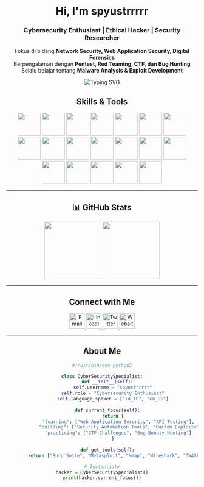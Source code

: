 <div align="center">

#  Hi, I'm spyustrrrrr 

###  Cybersecurity Enthusiast | Ethical Hacker | Security Researcher
Fokus di bidang **Network Security, Web Application Security, Digital Forensics**  
Berpengalaman dengan **Pentest, Red Teaming, CTF, dan Bug Hunting**  
Selalu belajar tentang **Malware Analysis & Exploit Development**  

<img src="https://readme-typing-svg.demolab.com?font=Fira+Code&weight=600&size=22&duration=3000&pause=1000&color=00FF00&center=true&vCenter=true&multiline=false&width=600&lines=Penetration+Tester+%7C+Bug+Hunter;Web+Security+%7C+Network+Security;Always+Learning+%7C+Always+Hacking" alt="Typing SVG" />

##  Skills & Tools  

<p align="center">
  <!-- Cybersecurity -->
  <img src="https://cdn.jsdelivr.net/gh/devicons/devicon/icons/linux/linux-original.svg" width="60" height="60"/>
  <img src="https://cdn.jsdelivr.net/gh/devicons/devicon/icons/bash/bash-original.svg" width="60" height="60"/>
  <img src="https://cdn.jsdelivr.net/gh/devicons/devicon/icons/python/python-original.svg" width="60" height="60"/>
  <img src="https://cdn.simpleicons.org/metasploit/1572B6" width="60" height="60"/>
  <img src="https://cdn.simpleicons.org/wireshark/1679A7" width="60" height="60"/>
  <img src="https://cdn.simpleicons.org/owasp/000000" width="60" height="60"/>
  <img src="https://cdn.simpleicons.org/kalilinux/268BEE" width="60" height="60"/>

  <!-- Dev & Infra -->
  <img src="https://cdn.jsdelivr.net/gh/devicons/devicon/icons/docker/docker-original.svg" width="60" height="60"/>
  <img src="https://cdn.jsdelivr.net/gh/devicons/devicon/icons/git/git-original.svg" width="60" height="60"/>
  <img src="https://cdn.jsdelivr.net/gh/devicons/devicon/icons/github/github-original.svg" width="60" height="60"/>
  <img src="https://cdn.jsdelivr.net/gh/devicons/devicon/icons/vscode/vscode-original.svg" width="60" height="60"/>
  <img src="https://cdn.jsdelivr.net/gh/devicons/devicon/icons/nodejs/nodejs-original.svg" width="60" height="60"/>
  <img src="https://cdn.jsdelivr.net/gh/devicons/devicon/icons/react/react-original.svg" width="60" height="60"/>
  <img src="https://cdn.jsdelivr.net/gh/devicons/devicon/icons/javascript/javascript-original.svg" width="60" height="60"/>
  <img src="https://cdn.jsdelivr.net/gh/devicons/devicon/icons/html5/html5-original.svg" width="60" height="60"/>
  <img src="https://cdn.jsdelivr.net/gh/devicons/devicon/icons/css3/css3-original.svg" width="60" height="60"/>

  <!-- Database -->
  <img src="https://cdn.jsdelivr.net/gh/devicons/devicon/icons/mysql/mysql-original.svg" width="60" height="60"/>
  <img src="https://cdn.jsdelivr.net/gh/devicons/devicon/icons/postgresql/postgresql-original.svg" width="60" height="60"/>
  <img src="https://cdn.jsdelivr.net/gh/devicons/devicon/icons/mongodb/mongodb-original.svg" width="60" height="60"/>
</p>

---

## 📊 GitHub Stats
<p align="center">
  <img src="https://github-readme-stats.vercel.app/api?username=spyustrrrrr&show_icons=true&theme=radical&count_private=true" height="150" />
  <img src="https://github-readme-stats.vercel.app/api/top-langs/?username=spyustrrrrr&layout=compact&theme=radical" height="150"/>
</p>

---

##  Connect with Me
<p align="center">
  <a href="mailto:your.email@example.com" target="_blank">
    <img src="https://cdn.jsdelivr.net/npm/simple-icons@v9/icons/gmail.svg" alt="Email" width="40" height="40"/>
  </a>
  <a href="https://linkedin.com/in/USERNAME" target="_blank">
    <img src="https://cdn.jsdelivr.net/npm/simple-icons@v9/icons/linkedin.svg" alt="LinkedIn" width="40" height="40"/>
  </a>
  <a href="https://twitter.com/USERNAME" target="_blank">
    <img src="https://cdn.jsdelivr.net/npm/simple-icons@v9/icons/twitter.svg" alt="Twitter" width="40" height="40"/>
  </a>
  <a href="https://yourdomain.com" target="_blank">
    <img src="https://cdn.jsdelivr.net/npm/simple-icons@v9/icons/googlechrome.svg" alt="Website" width="40" height="40"/>
  </a>
</p>

---

##  About Me
```python
#!/usr/bin/env python3

class CyberSecuritySpecialist:
    def __init__(self):
        self.username = "spyustrrrrr"
        self.role = "Cybersecurity Enthusiast"
        self.language_spoken = ["id_ID", "en_US"]
        
    def current_focus(self):
        return {
            "learning": ["Web Application Security", "API Testing"],
            "building": ["Security Automation Tools", "Custom Exploits"],
            "practicing": ["CTF Challenges", "Bug Bounty Hunting"]
        }
    
    def get_tools(self):
        return ["Burp Suite", "Metasploit", "Nmap", "Wireshark", "OWASP ZAP"]

# Instantiate
hacker = CyberSecuritySpecialist()
print(hacker.current_focus())
